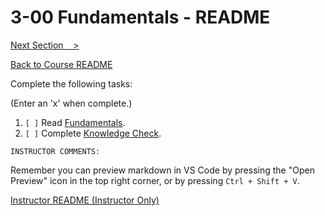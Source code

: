 
# 3-00 Fundamentals - README

[Next Section &nbsp;&nbsp; >](../3-01_tools/README.md)

[Back to Course README](../README.md)


Complete the following tasks:

(Enter an 'x' when complete.)

1. `[ ]` Read [Fundamentals](1_fundamentals.md).
2. `[ ]` Complete [Knowledge Check](2_knowledge_check.md).
 
```
INSTRUCTOR COMMENTS:  
```

Remember you can preview markdown in VS Code by pressing the "Open Preview" 
icon in the top right corner, or by pressing `Ctrl + Shift + V`.

[Instructor README (Instructor Only)](.instructor/README.md)


<!--- End of file. --->
